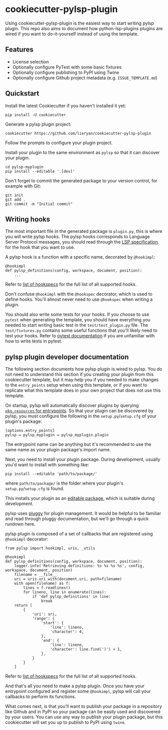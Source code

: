 # cookiecutter-pylsp-plugin

Using cookiecutter-pylsp-plugin is the easiest way to start writing pylsp
plugin. This repo also aims to document how python-lsp-plugins plugins are
wired if you want to do-it-yourself instead of using the template.

## Features

- License selection
- Optionally configure PyTest with some basic fixtures
- Optionally configure publishing to PyPI using Twine
- Optionally configure Github project metadata (e.g. `ISSUE_TEMPLATE.md`)

## Quickstart

Install the latest Cookiecutter if you haven't installed it yet:

```
pip install -U cookiecutter
```

Generate a pylsp plugin project:

```
cookiecutter https://github.com/lieryan/cookiecutter-pylsp-plugin
```

Follow the prompts to configure your plugin project.

Install your plugin to the same environment as `pylsp` so that it can discover
your plugin.

```
cd pylsp-myplugin
pip install --editable '.[dev]'
```

Don't forget to commit the generated package to your version control, for example
with Git:

```
git init
git add .
git commit -m "Initial commit"
```

## Writing hooks

The most important file in the generated package is `plugin.py`, this is where
you will write pylsp hooks. The pylsp hooks corresponds to Language Server
Protocol messages, you should read through the 
[LSP specification](https://microsoft.github.io/language-server-protocol/specification).
for the hook that you want to use.

A pylsp hook is a function with a specific name, decorated by `@hookimpl`:

```
@hookimpl
def pylsp_definitions(config, workspace, document, position):
    ...
```

Refer to [list of hookspecs](https://github.com/python-lsp/python-lsp-server/blob/develop/pylsp/hookspecs.py)
for the full list of all supported hooks.

Don't confuse `@hookimpl` with the `@hookspec` decorator, which is used to
define hooks. You'll almost never need to use `@hookspec` when writing a
plugin.

You should also write some tests for your hooks. If you choose to use `pytest`
when generating the template, you should have everything you needed to start
writing basic test in the `test/test_plugin.py` file. The `test/fixtures.py`
contains some useful functions that you'll likely need to test your hooks.
Refer to [pytest documentation](https://docs.pytest.org/) if you are unfamiliar
with how to write tests in pytest.


## pylsp plugin developer documentation

The following section documents how pylsp plugin is wired to pylsp. You do not
need to understand this section if you creating your plugin from this
cookiecutter template, but it may help you if you needed to make changes to the
`entry_points` setup when using this template, or if you want to replicate what
this template does in your own project that does not use this template.

On startup, pylsp will automatically discover plugins by querying
[`pkg_resources` for entrypoints](https://setuptools.pypa.io/en/latest/pkg_resources.html#entry-points).
So that your plugin can be discovered by pylsp, you must configure the
following in the `setup.py`/`setup.cfg` of your plugin's package:

```
[options.entry_points]
pylsp = pylsp_myplugin = pylsp_myplugin.plugin
```

The entrypoint name can be anything but it's recommended to use the same name
as your plugin package's import name.

Next, you need to install your plugin package. During development, usually
you'd want to install with something like:

```
pip install --editable 'path/to/package/'
```

where `path/to/package/` is the folder where your plugin's
`setup.py`/`setup.cfg` is found.

This installs your plugin as an [editable
package](https://pip.pypa.io/en/stable/cli/pip_install/#install-editable),
which is suitable during development.

pylsp uses [pluggy](https://pluggy.readthedocs.io/en/stable/) for
plugin management. It would be helpful to be familiar and read through pluggy
documentation, but we'll go through a quick rundown here.

pylsp plugin is composed of a set of callbacks that are registered using
`@hookimpl` decorator:

```
from pylsp import hookimpl, uris, _utils

@hookimpl
def pylsp_definitions(config, workspace, document, position):
    logger.info('Retrieving definitions: %s %s %s %s', config, workspace, document, position)
    filename = __file__
    uri = uris.uri_with(document.uri, path=filename)
    with open(filename) as f:
        lines = f.readlines()
        for lineno, line in enumerate(lines):
            if 'def pylsp_definitions' in line:
                break
    return [
        {
            'uri': uri,
            'range': {
                'start': {
                    'line': lineno,
                    'character': 4,
                },
                'end': {
                    'line': lineno,
                    'character': line.find(')') + 1,
                },
            }
        }
    ]
```

Refer to [list of hookspecs](https://github.com/python-lsp/python-lsp-server/blob/develop/pylsp/hookspecs.py)
for the full list of all supported hooks.

And that's all you need to make a pylsp plugin. Once you have your entrypoint
configured and register some `@hookimpl`, pylsp will call your callbacks to
perform its functions.

What comes next, is that you'll want to publish your package in a repository
like Github and in PyPI so your package can be easily used and discovered by
your users. You can use any way to publish your plugin package, but this
cookiecutter will set you up to publish to PyPI using `twine`.

